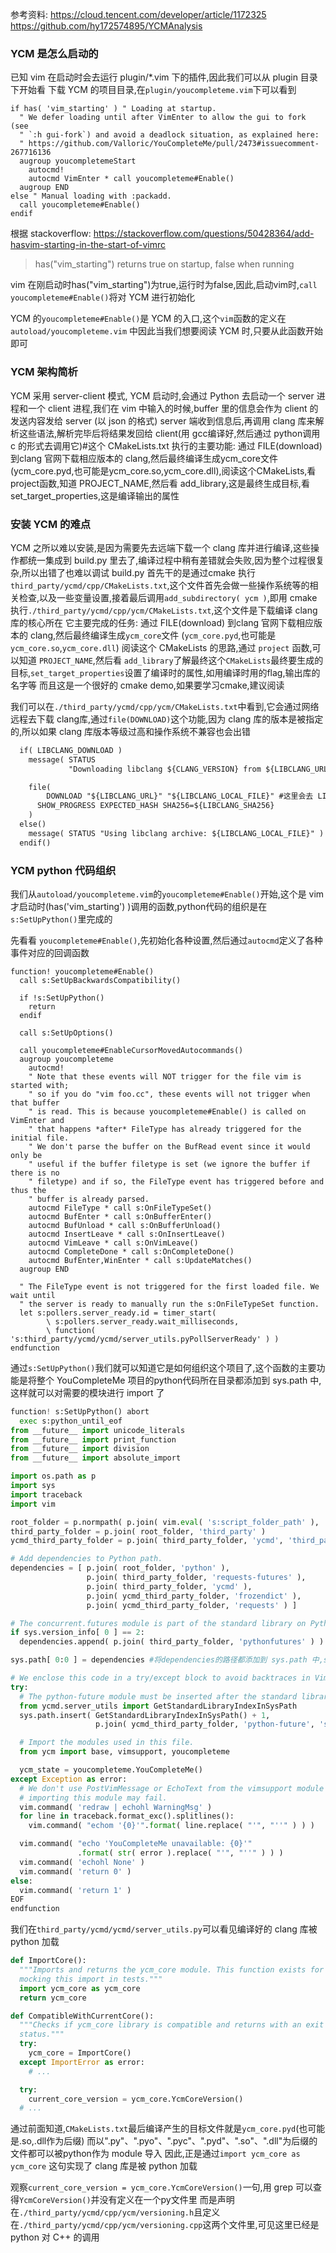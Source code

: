 参考资料:
https://cloud.tencent.com/developer/article/1172325
https://github.com/hy172574895/YCMAnalysis

### YCM 是怎么启动的
已知 vim 在启动时会去运行 plugin/*.vim 下的插件,因此我们可以从 plugin 目录下开始看
下载 YCM 的项目目录,在`plugin/youcompleteme.vim`下可以看到
```vim
if has( 'vim_starting' ) " Loading at startup.
  " We defer loading until after VimEnter to allow the gui to fork (see
  " `:h gui-fork`) and avoid a deadlock situation, as explained here:
  " https://github.com/Valloric/YouCompleteMe/pull/2473#issuecomment-267716136
  augroup youcompletemeStart
    autocmd!
    autocmd VimEnter * call youcompleteme#Enable()
  augroup END 
else " Manual loading with :packadd.
  call youcompleteme#Enable()
endif
```
根据 stackoverflow: https://stackoverflow.com/questions/50428364/add-hasvim-starting-in-the-start-of-vimrc
> has("vim_starting") returns true on startup, false when running

vim 在刚启动时has("vim_starting")为true,运行时为false,因此,启动vim时,`call youcompleteme#Enable()`将对 YCM 进行初始化

YCM 的`youcompleteme#Enable()`是 YCM 的入口,这个`vim`函数的定义在 `autoload/youcompleteme.vim` 中因此当我们想要阅读 YCM 时,只要从此函数开始即可

### YCM 架构简析
YCM 采用 server-client 模式, YCM 启动时,会通过 Python 去启动一个 server 进程和一个 client 进程,我们在 vim 中输入的时候,buffer 里的信息会作为 client 的发送内容发给 server (以 json 的格式)
server 端收到信息后,再调用 clang 库来解析这些语法,解析完毕后将结果发回给 client(用 gcc编译好,然后通过 python调用 c 的形式去调用它)#这个 CMakeLists.txt 执行的主要功能: 通过 FILE(download) 到clang 官网下载相应版本的 clang,然后最终编译生成ycm_core文件 (ycm_core.pyd,也可能是ycm_core.so,ycm_core.dll),阅读这个CMakeLists,看 project函数,知道 PROJECT_NAME,然后看 add_library,这是最终生成目标,看set_target_properties,这是编译输出的属性


### 安装 YCM 的难点
YCM 之所以难以安装,是因为需要先去远端下载一个 clang 库并进行编译,这些操作都统一集成到 build.py 里去了,编译过程中稍有差错就会失败,因为整个过程很复杂,所以出错了也难以调试
build.py 首先干的是通过cmake 执行`third_party/ycmd/cpp/CMakeLists.txt`,这个文件首先会做一些操作系统等的相关检查,以及一些变量设置,接着最后调用`add_subdirectory( ycm )`,即用 cmake 执行`./third_party/ycmd/cpp/ycm/CMakeLists.txt`,这个文件是下载编译 clang 库的核心所在
它主要完成的任务: 通过 FILE(download) 到clang 官网下载相应版本的 clang,然后最终编译生成`ycm_core`文件 (`ycm_core.pyd`,也可能是`ycm_core.so`,`ycm_core.dll`)
阅读这个 CMakeLists 的思路,通过 `project` 函数,可以知道 `PROJECT_NAME`,然后看 `add_library`了解最终这个`CMakeLists`最终要生成的目标,`set_target_properties`设置了编译时的属性,如用编译时用的flag,输出库的名字等
而且这是一个很好的 cmake demo,如果要学习cmake,建议阅读

我们可以在`./third_party/ycmd/cpp/ycm/CMakeLists.txt`中看到,它会通过网络远程去下载 clang库,通过`file(DOWNLOAD)`这个功能,因为 clang 库的版本是被指定的,所以如果 clang 库版本等级过高和操作系统不兼容也会出错
```CMakeLists.txt
  if( LIBCLANG_DOWNLOAD )
    message( STATUS
             "Downloading libclang ${CLANG_VERSION} from ${LIBCLANG_URL}" )

    file(
        DOWNLOAD "${LIBCLANG_URL}" "${LIBCLANG_LOCAL_FILE}" #这里会去 LIBCALNG_URL里下载 clang,
      SHOW_PROGRESS EXPECTED_HASH SHA256=${LIBCLANG_SHA256}
    )
  else()
    message( STATUS "Using libclang archive: ${LIBCLANG_LOCAL_FILE}" )
  endif()
```

### YCM python 代码组织
我们从`autoload/youcompleteme.vim`的`youcompleteme#Enable()`开始,这个是 vim 才启动时(has('vim_starting') )调用的函数,python代码的组织是在`s:SetUpPython()`里完成的

先看看 `youcompleteme#Enable()`,先初始化各种设置,然后通过`autocmd`定义了各种事件对应的回调函数
```shell
function! youcompleteme#Enable()
  call s:SetUpBackwardsCompatibility()

  if !s:SetUpPython()
    return
  endif

  call s:SetUpOptions()

  call youcompleteme#EnableCursorMovedAutocommands()
  augroup youcompleteme
    autocmd!
    " Note that these events will NOT trigger for the file vim is started with;
    " so if you do "vim foo.cc", these events will not trigger when that buffer
    " is read. This is because youcompleteme#Enable() is called on VimEnter and
    " that happens *after* FileType has already triggered for the initial file.
    " We don't parse the buffer on the BufRead event since it would only be
    " useful if the buffer filetype is set (we ignore the buffer if there is no
    " filetype) and if so, the FileType event has triggered before and thus the
    " buffer is already parsed.
    autocmd FileType * call s:OnFileTypeSet()
    autocmd BufEnter * call s:OnBufferEnter()
    autocmd BufUnload * call s:OnBufferUnload()
    autocmd InsertLeave * call s:OnInsertLeave()
    autocmd VimLeave * call s:OnVimLeave()
    autocmd CompleteDone * call s:OnCompleteDone()
    autocmd BufEnter,WinEnter * call s:UpdateMatches()
  augroup END

  " The FileType event is not triggered for the first loaded file. We wait until
  " the server is ready to manually run the s:OnFileTypeSet function.
  let s:pollers.server_ready.id = timer_start(
        \ s:pollers.server_ready.wait_milliseconds,
        \ function( 's:third_party/ycmd/ycmd/server_utils.pyPollServerReady' ) )
endfunction
```

通过`s:SetUpPython()`我们就可以知道它是如何组织这个项目了,这个函数的主要功能是将整个 YouCompleteMe 项目的python代码所在目录都添加到 sys.path 中,这样就可以对需要的模块进行 import 了
```python
function! s:SetUpPython() abort
  exec s:python_until_eof
from __future__ import unicode_literals
from __future__ import print_function
from __future__ import division
from __future__ import absolute_import

import os.path as p
import sys
import traceback
import vim

root_folder = p.normpath( p.join( vim.eval( 's:script_folder_path' ), '..' ) )
third_party_folder = p.join( root_folder, 'third_party' )
ycmd_third_party_folder = p.join( third_party_folder, 'ycmd', 'third_party' )

# Add dependencies to Python path.
dependencies = [ p.join( root_folder, 'python' ),
                 p.join( third_party_folder, 'requests-futures' ),
                 p.join( third_party_folder, 'ycmd' ),
                 p.join( ycmd_third_party_folder, 'frozendict' ),
                 p.join( ycmd_third_party_folder, 'requests' ) ]

# The concurrent.futures module is part of the standard library on Python 3.
if sys.version_info[ 0 ] == 2:
  dependencies.append( p.join( third_party_folder, 'pythonfutures' ) )

sys.path[ 0:0 ] = dependencies #将dependencies的路径都添加到 sys.path 中,sys.path[0:0]会使这些路径添加到列表的最前面

# We enclose this code in a try/except block to avoid backtraces in Vim.
try:
  # The python-future module must be inserted after the standard library path.
  from ycmd.server_utils import GetStandardLibraryIndexInSysPath
  sys.path.insert( GetStandardLibraryIndexInSysPath() + 1,
                   p.join( ycmd_third_party_folder, 'python-future', 'src' ) )

  # Import the modules used in this file.
  from ycm import base, vimsupport, youcompleteme

  ycm_state = youcompleteme.YouCompleteMe()
except Exception as error:
  # We don't use PostVimMessage or EchoText from the vimsupport module because
  # importing this module may fail.
  vim.command( 'redraw | echohl WarningMsg' )
  for line in traceback.format_exc().splitlines():
    vim.command( "echom '{0}'".format( line.replace( "'", "''" ) ) )

  vim.command( "echo 'YouCompleteMe unavailable: {0}'"
               .format( str( error ).replace( "'", "''" ) ) )
  vim.command( 'echohl None' )
  vim.command( 'return 0' )
else:
  vim.command( 'return 1' )
EOF
endfunction
```


我们在`third_party/ycmd/ycmd/server_utils.py`可以看见编译好的 clang 库被 python 加载
```python
def ImportCore():
  """Imports and returns the ycm_core module. This function exists for easily
  mocking this import in tests."""
  import ycm_core as ycm_core
  return ycm_core

def CompatibleWithCurrentCore():
  """Checks if ycm_core library is compatible and returns with an exit
  status."""
  try:
    ycm_core = ImportCore()
  except ImportError as error:
    # ...

  try:
    current_core_version = ycm_core.YcmCoreVersion()
  # ...
```
通过前面知道,`CMakeLists.txt`最后编译产生的目标文件就是`ycm_core.pyd`(也可能是.so,.dll作为后缀)
而以".py"、".pyo"、".pyc"、".pyd"、".so"、".dll"为后缀的文件都可以被python作为 module 导入
因此,正是通过`import ycm_core as ycm_core` 这句实现了 clang 库是被 python 加载

观察`current_core_version = ycm_core.YcmCoreVersion()`一句,用 grep 可以查得`YcmCoreVersion()`并没有定义在一个py文件里
而是声明在`./third_party/ycmd/cpp/ycm/versioning.h`且定义在`./third_party/ycmd/cpp/ycm/versioning.cpp`这两个文件里,可见这里已经是 python 对 C++ 的调用
